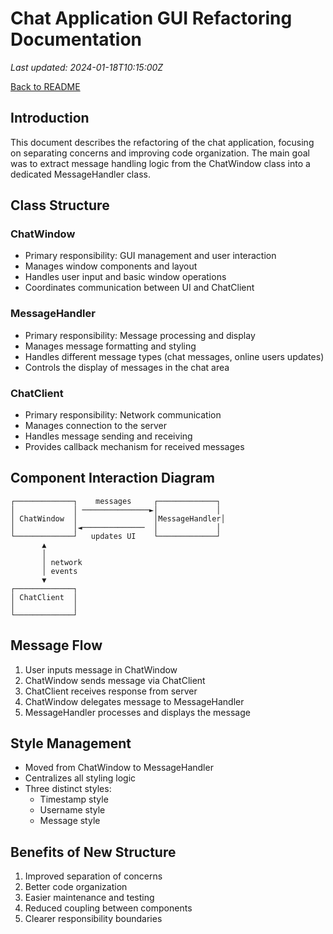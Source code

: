 # Chat Application GUI Refactoring Documentation
_Last updated: 2024-01-18T10:15:00Z_

[Back to README](../README.MD)

## Introduction
This document describes the refactoring of the chat application, focusing on separating concerns and improving code organization. The main goal was to extract message handling logic from the ChatWindow class into a dedicated MessageHandler class.

## Class Structure

### ChatWindow
- Primary responsibility: GUI management and user interaction
- Manages window components and layout
- Handles user input and basic window operations
- Coordinates communication between UI and ChatClient

### MessageHandler
- Primary responsibility: Message processing and display
- Manages message formatting and styling
- Handles different message types (chat messages, online users updates)
- Controls the display of messages in the chat area

### ChatClient
- Primary responsibility: Network communication
- Manages connection to the server
- Handles message sending and receiving
- Provides callback mechanism for received messages

## Component Interaction Diagram
```
┌─────────────┐    messages     ┌─────────────┐
│             │ ───────────────►│             │
│ ChatWindow  │                 │MessageHandler│
│             │◄──────────────  │             │
└─────────────┘   updates UI    └─────────────┘
       ▲                              
       │                              
       │ network                      
       │ events                       
       ▼                              
┌─────────────┐                       
│ ChatClient  │                       
│             │                       
└─────────────┘                       
```

## Message Flow
1. User inputs message in ChatWindow
2. ChatWindow sends message via ChatClient
3. ChatClient receives response from server
4. ChatWindow delegates message to MessageHandler
5. MessageHandler processes and displays the message

## Style Management
- Moved from ChatWindow to MessageHandler
- Centralizes all styling logic
- Three distinct styles:
  - Timestamp style
  - Username style
  - Message style

## Benefits of New Structure
1. Improved separation of concerns
2. Better code organization
3. Easier maintenance and testing
4. Reduced coupling between components
5. Clearer responsibility boundaries